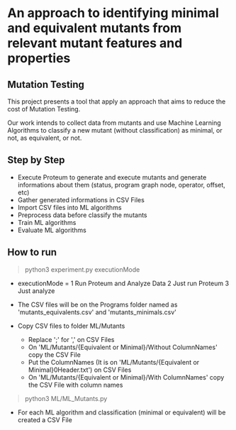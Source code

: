 # An approach to identifying minimal and equivalent mutants from relevant mutant features and properties

Mutation Testing
-----------------

This project presents a tool that apply an approach that aims to reduce the cost of Mutation Testing.

Our work intends to collect data from mutants and use Machine Learning Algorithms to classify a new mutant (without classification) as minimal, or not, as equivalent, or not.

Step by Step
-------------
 - Execute Proteum to generate and execute mutants and generate informations about them (status, program graph node, operator, offset, etc)
 - Gather generated informations in CSV Files
 - Import CSV files into ML algorithms
 - Preprocess data before classify the mutants
 - Train ML algorithms
 - Evaluate ML algorithms

How to run 
-----------
> python3 experiment.py executionMode
 - executionMode =  1   Run Proteum and Analyze Data
                    2   Just run Proteum
                    3   Just analyze

 - The CSV files will be on the Programs folder named as 'mutants_equivalents.csv' and 'mutants_minimals.csv'
 - Copy CSV files to folder ML/Mutants
    - Replace ';' for ',' on CSV Files
    - On 'ML/Mutants/{Equivalent or Minimal}/Without ColumnNames' copy the CSV File
    - Put the ColumnNames (It is on 'ML/Mutants/{Equivalent or Minimal}0Header.txt') on CSV Files
    - On 'ML/Mutants/{Equivalent or Minimal}/With ColumnNames' copy the CSV File with column names

> python3 ML/ML_Mutants.py
 - For each ML algorithm and classification (minimal or equivalent) will be created a CSV File